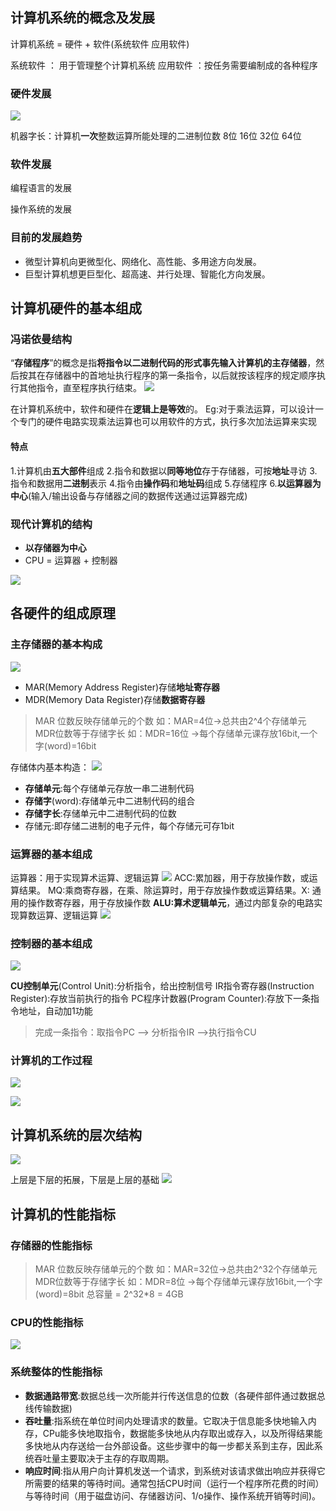 

## 计算机系统的概念及发展

计算机系统 = 硬件 + 软件(系统软件 应用软件)

系统软件 ： 用于管理整个计算机系统 
应用软件 ：按任务需要编制成的各种程序

### 硬件发展

![](https://obs-pic-1309372570.cos.ap-chongqing.myqcloud.com/20220914101020.png)

机器字长：计算机**一次**整数运算所能处理的二进制位数 8位 16位 32位 64位


### 软件发展
编程语言的发展

操作系统的发展
### 目前的发展趋势
+ 微型计算机向更微型化、网络化、高性能、多用途方向发展。
+ 巨型计算机想更巨型化、超高速、并行处理、智能化方向发展。

## 计算机硬件的基本组成

### 冯诺依曼结构

“**存储程序**”的概念是指**将指令以二进制代码的形式事先输入计算机的主存储器**，然后按其在存储器中的首地址执行程序的第一条指令，以后就按该程序的规定顺序执行其他指令，直至程序执行结束。
![](https://obs-pic-1309372570.cos.ap-chongqing.myqcloud.com/20220914110521.png)


在计算机系统中，软件和硬件在**逻辑上是等效**的。
Eg:对于乘法运算，可以设计一个专门的硬件电路实现乘法运算也可以用软件的方式，执行多次加法运算来实现


#### 特点
1.计算机由**五大部件**组成
2.指令和数据以**同等地位**存于存储器，可按**地址**寻访
3.指令和数据用**二进制**表示
4.指令由**操作码**和**地址码**组成
5.存储程序
6.**以运算器为中心**(输入/输出设备与存储器之间的数据传送通过运算器完成)

### 现代计算机的结构
+ **以存储器为中心**
+ CPU = 运算器 + 控制器

![](https://obs-pic-1309372570.cos.ap-chongqing.myqcloud.com/20220914111235.png)

## 各硬件的组成原理

### 主存储器的基本构成

![](https://obs-pic-1309372570.cos.ap-chongqing.myqcloud.com/20220919070328.png)

+ MAR(Memory Address Register)存储**地址寄存器**
+ MDR(Memory Data Register)存储**数据寄存器**
>MAR 位数反映存储单元的个数 如：MAR=4位->总共由2^4个存储单元
>MDR位数等于存储字长 如：MDR=16位 ->每个存储单元课存放16bit,一个字(word)=16bit

存储体内基本构造：
![](https://obs-pic-1309372570.cos.ap-chongqing.myqcloud.com/20220919070734.png)
+ **存储单元**:每个存储单元存放一串二进制代码
+ **存储字**(word):存储单元中二进制代码的组合
+ **存储字长**:存储单元中二进制代码的位数
+ 存储元:即存储二进制的电子元件，每个存储元可存1bit

### 运算器的基本组成
运算器：用于实现算术运算、逻辑运算
![](https://obs-pic-1309372570.cos.ap-chongqing.myqcloud.com/20220919075040.png)
ACC:累加器，用于存放操作数，或运算结果。
MQ:乘商寄存器，在乘、除运算时，用于存放操作数或运算结果。X:
通用的操作数寄存器，用于存放操作数
**ALU:算术逻辑单元**，通过内部复杂的电路实现算数运算、逻辑运算
![](https://obs-pic-1309372570.cos.ap-chongqing.myqcloud.com/20220919075144.png)


### 控制器的基本组成

![](https://obs-pic-1309372570.cos.ap-chongqing.myqcloud.com/20220919074917.png)

**CU控制单元**(Control Unit):分析指令，给出控制信号
IR指令寄存器(Instruction Register):存放当前执行的指令
PC程序计数器(Program Counter):存放下一条指令地址，自动加1功能
>完成一条指令：取指令PC --> 分析指令IR -->执行指令CU

### 计算机的工作过程
![](https://obs-pic-1309372570.cos.ap-chongqing.myqcloud.com/20220919083628.png)

![](https://obs-pic-1309372570.cos.ap-chongqing.myqcloud.com/20220919083741.png)


## 计算机系统的层次结构

![](https://obs-pic-1309372570.cos.ap-chongqing.myqcloud.com/20220919083812.png)

上层是下层的拓展，下层是上层的基础
![](https://obs-pic-1309372570.cos.ap-chongqing.myqcloud.com/20220919084029.png)

## 计算机的性能指标

### 存储器的性能指标
>MAR 位数反映存储单元的个数 如：MAR=32位->总共由2^32个存储单元
>MDR位数等于存储字长 如：MDR=8位 ->每个存储单元课存放16bit,一个字(word)=8bit
>总容量 = 2^32*8 = 4GB


### CPU的性能指标
![](https://obs-pic-1309372570.cos.ap-chongqing.myqcloud.com/20220919084343.png)

### 系统整体的性能指标
+ **数据通路带宽**:数据总线一次所能并行传送信息的位数（各硬件部件通过数据总线传输数据)
+ **吞吐量**:指系统在单位时间内处理请求的数量。它取决于信息能多快地输入内存，CPu能多快地取指令，数据能多快地从内存取出或存入，以及所得结果能多快地从内存送给一台外部设备。这些步骤中的每一步都关系到主存，因此系统吞吐量主要取决于主存的存取周期。
+ **响应时间**:指从用户向计算机发送一个请求，到系统对该请求做出响应并获得它所需要的结果的等待时间。通常包括CPU时间（运行一个程序所花费的时间）与等待时间（用于磁盘访问、存储器访问、1/o操作、操作系统开销等时间)。
